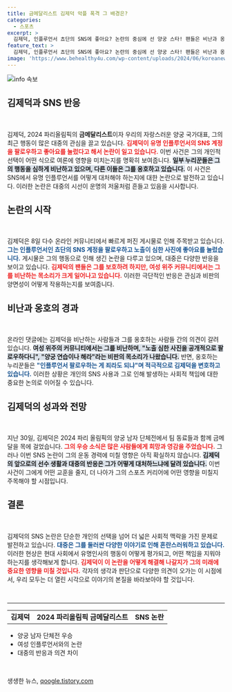 ```yaml
---
title: 금메달리스트 김제덕 악플 폭격 그 배경은?
categories:
  - 스포츠
excerpt: >
  김제덕, 인플루언서 쵸단의 SNS에 좋아요? 논란의 중심에 선 양궁 스타! 팬들은 비난과 옹호로 갈라져 뜨거운 네티즌 반응을 불러일으키고 있다. 과연 그의 일상에 숨겨진 진실은? 클릭해서 확인해보세요!
feature_text: >
  김제덕, 인플루언서 쵸단의 SNS에 좋아요? 논란의 중심에 선 양궁 스타! 팬들은 비난과 옹호로 갈라져 뜨거운 네티즌 반응을 불러일으키고 있다. 과연 그의 일상에 숨겨진 진실은? 클릭해서 확인해보세요!
image: 'https://www.behealthy4u.com/wp-content/uploads/2024/06/koreanews.jpg'
---
```


<p><img src="https://www.behealthy4u.com/wp-content/uploads/2024/06/koreanews.jpg" alt="info 속보" /></p>

<h2 data-ke-size="size26">김제덕과 SNS 반응</h2>

<p data-ke-size="size16">&nbsp;</p>

<p>김제덕, 2024 파리올림픽의 <b>금메달리스트</b>이자 우리의 자랑스러운 양궁 국가대표, 그의 최근 행동이 많은 대중의 관심을 끌고 있습니다. <b><span style="color: #ee2323;">김제덕이 유명 인플루언서의 SNS 계정을 팔로우하고 좋아요를 눌렀다고 해서 논란이 일고 있습니다.</span></b> 이번 사건은 그의 개인적 선택이 어떤 식으로 여론에 영향을 미치는지를 명확히 보여줍니다. <b><span style="background-color: #21538527;">일부 누리꾼들은 그의 행동을 심하게 비난하고 있으며, 다른 이들은 그를 옹호하고 있습니다.</span></b> 이 사건은 SNS에서 유명 인플루언서를 어떻게 대처해야 하는지에 대한 논란으로 발전하고 있습니다. 이러한 논란은 대중의 시선이 운명의 저울처럼 흔들고 있음을 시사합니다. </p>

<h2 data-ke-size="size26">논란의 시작</h2>

<p data-ke-size="size16">&nbsp;</p>

<p>김제덕은 8일 다수 온라인 커뮤니티에서 빠르게 퍼진 게시물로 인해 주목받고 있습니다. <b><span style="color: #1a5490;">그는 인플루언서인 쵸단의 SNS 계정을 팔로우하고 노출이 심한 사진에 좋아요를 눌렀습니다.</span></b> 게시물은 그의 행동으로 인해 생긴 논란을 다루고 있으며, 대중은 다양한 반응을 보이고 있습니다. <b><span style="color: #ee2323;">김제덕의 팬들은 그를 보호하려 하지만, 여성 위주 커뮤니티에서는 그를 비난하는 목소리가 크게 일어나고 있습니다.</span></b> 이러한 극단적인 반응은 관심과 비판의 양면성이 어떻게 작용하는지를 보여줍니다. </p>

<h2 data-ke-size="size26">비난과 옹호의 경과</h2>

<p data-ke-size="size16">&nbsp;</p>

<p>온라인 댓글에는 김제덕을 비난하는 사람들과 그를 옹호하는 사람들 간의 의견이 갈려 있습니다. <b><span style="background-color: #21538527;">여성 위주의 커뮤니티에서는 그를 비난하며, "노출 심한 사진을 공개적으로 팔로우하다니", "양궁 연습이나 해라"라는 비판의 목소리가 나왔습니다.</span></b> 반면, 옹호하는 누리꾼들은 <b><span style="color: #1a5490;">"인플루언서 팔로우하는 게 죄라도 되냐"며 적극적으로 김제덕을 변호하고 있습니다.</span></b> 이러한 상황은 개인의 SNS 사용과 그로 인해 발생하는 사회적 책임에 대한 중요한 논의로 이어질 수 있습니다. </p>

<h2 data-ke-size="size26">김제덕의 성과와 전망</h2>

<p data-ke-size="size16">&nbsp;</p>

<p>지난 30일, 김제덕은 2024 파리 올림픽의 양궁 남자 단체전에서 팀 동료들과 함께 금메달을 목에 걸었습니다. <b><span style="color: #ee2323;">그의 우승 소식은 많은 사람들에게 희망과 영감을 주었습니다.</span></b> 그러나 이번 SNS 논란이 그의 운동 경력에 미칠 영향은 아직 확실하지 않습니다. <b><span style="background-color: #21538527;">김제덕의 앞으로의 선수 생활과 대중의 반응은 그가 어떻게 대처하느냐에 달려 있습니다.</span></b> 이번 사건이 그에게 어떤 교훈을 줄지, 더 나아가 그의 스포츠 커리어에 어떤 영향을 미칠지 주목해야 할 시점입니다. </p>

<h2 data-ke-size="size26">결론</h2>

<p data-ke-size="size16">&nbsp;</p>

<p>김제덕의 SNS 논란은 단순한 개인의 선택을 넘어 더 넓은 사회적 맥락을 가진 문제로 발전하고 있습니다. <b><span style="color: #1a5490;">대중은 그를 둘러싼 다양한 이야기로 인해 혼란스러워하고 있습니다.</span></b> 이러한 현상은 현대 사회에서 유명인사의 행동이 어떻게 평가되고, 어떤 책임을 지워야 하는지를 생각해보게 합니다. <b><span style="color: #ee2323;">김제덕이 이 논란을 어떻게 해결해 나갈지가 그의 미래에 중요한 영향을 미칠 것입니다.</span></b> 각자의 생각과 판단으로 다양한 의견이 오가는 이 시점에서, 우리 모두는 더 열린 시각으로 이야기의 본질을 바라보아야 할 것입니다. </p>

<p data-ke-size="size16">&nbsp;</p>

<hr>

<table style="width: 100%;">
    <tbody>
        <tr>
            <td style="text-align: center; height: 17px;"><b>김제덕</b></td>
            <td style="text-align: center; height: 17px;"><b>2024 파리올림픽 금메달리스트</b></td>
            <td style="text-align: center; height: 17px;"><b>SNS 논란</b></td>
        </tr>
    </tbody>
</table>

<ul>
    <li>양궁 남자 단체전 우승</li>
    <li>여성 인플루언서와의 논란</li>
    <li>대중의 반응과 의견 차이</li>
</ul>

<p data-ke-size="size16">&nbsp;</p>
생생한 뉴스, <a href="https://qoogle.tistory.com" rel="dofollow">qoogle.tistory.com</a>



